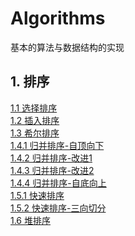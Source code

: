 # Algorithms
基本的算法与数据结构的实现
## 1. 排序
[1.1 选择排序](https://github.com/SwitHaoy/Algorithms/blob/master/src/main/java/sort/selection/SelectionSort.java)<br />
[1.2 插入排序](https://github.com/SwitHaoy/Algorithms/blob/master/src/main/java/sort/insertion/InsertionSort.java)<br />
[1.3 希尔排序](https://github.com/SwitHaoy/Algorithms/blob/master/src/main/java/sort/insertion/ShellSort.java)<br />
[1.4.1 归并排序-自顶向下](https://github.com/SwitHaoy/Algorithms/blob/master/src/main/java/sort/mergeSort/MergeSort.java)<br />
[1.4.2 归并排序-改进1](https://github.com/SwitHaoy/Algorithms/blob/master/src/main/java/sort/mergeSort/MergeSortWithoutCopy.java)<br />
[1.4.3 归并排序-改进2](https://github.com/SwitHaoy/Algorithms/blob/master/src/main/java/sort/mergeSort/MergeSortImprove.java)<br />
[1.4.4 归并排序-自底向上](https://github.com/SwitHaoy/Algorithms/blob/master/src/main/java/sort/mergeSort/MergeSortBottomUp.java)<br />
[1.5.1 快速排序](https://github.com/SwitHaoy/Algorithms/blob/master/src/main/java/sort/quickSort/QuickSort.java)<br />
[1.5.2 快速排序-三向切分](https://github.com/SwitHaoy/Algorithms/blob/master/src/main/java/sort/quickSort/QuickSortThreeWayCut.java)<br />
[1.6 堆排序](https://github.com/SwitHaoy/Algorithms/blob/master/src/main/java/sort/selection/HeapSort.java)<br />
